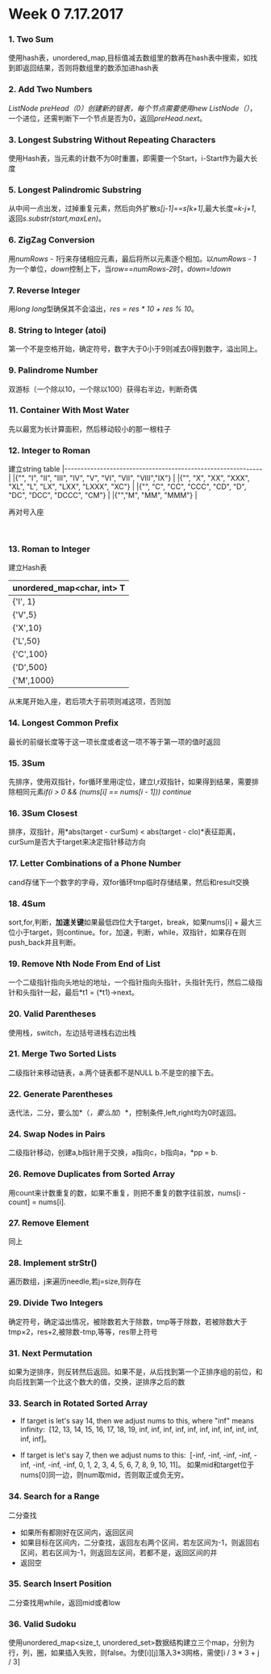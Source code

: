 # Week 0 7.17.2017

### 1. Two Sum
使用hash表，unordered_map,目标值减去数组里的数再在hash表中搜索，如找到即返回结果，否则将数组里的数添加进hash表

### 2. Add Two Numbers
*ListNode preHead（0）*创建新的链表，每个节点需要使用*new ListNode（）*，一个进位，还需判断下一个节点是否为0，返回*preHead.next*。

### 3. Longest Substring Without Repeating Characters
使用Hash表，当元素的计数不为0时重置，即需要一个Start，i-Start作为最大长度

### 5. Longest Palindromic Substring
从中间一点出发，过掉重复元素，然后向外扩散*s[j-1]==s[k+1]*,最大长度=*k-j+1*,返回*s.substr(start,maxLen)*。

### 6. ZigZag Conversion
用*numRows - 1*行来存储相应元素，最后将所以元素逐个相加。以*numRows - 1*为一个单位，*down*控制上下，当*row==numRows-2*时，*down=!down*

### 7. Reverse Integer
用*long long*型确保其不会溢出，*res = res * 10 + res % 10*。

### 8. String to Integer (atoi)
第一个不是空格开始，确定符号，数字大于0小于9则减去0得到数字，溢出同上。

### 9. Palindrome Number
双游标（一个除以10，一个除以100）获得右半边，判断奇偶

### 11. Container With Most Water
先以最宽为长计算面积，然后移动较小的那一根柱子

### 12. Integer to Roman
建立string table
|-------------------------------------------------------------|
|{"", "I", "II", "III", "IV", "V", "VI", "VII", "VIII","IX"} | 
|{"", "X", "XX", "XXX", "XL", "L", "LX", "LXX", "LXXX", "XC"} | 
|{"", "C", "CC", "CCC", "CD", "D", "DC", "DCC", "DCCC", "CM"} | 
|{"","M", "MM", "MMM"}                                        |

再对号入座
                          

                
### 13. Roman to Integer
建立Hash表

| unordered_map<char, int> T  |
| --------------------------- |
| {'I', 1}                    |
| {'V',5}                     |
| {'X',10}                    |
| {'L',50}                    |
| {'C',100}                   |
| {'D',500}                   |
| {'M',1000}                  |

从末尾开始入座，若后项大于前项则减这项，否则加

### 14. Longest Common Prefix
最长的前缀长度等于这一项长度或者这一项不等于第一项的值时返回

### 15. 3Sum
先排序，使用双指针，for循环里用i定位，建立l,r双指针，如果得到结果，需要排除相同元素*if(i > 0 && (nums[i] == nums[i - 1])) continue*
                    
### 16. 3Sum Closest
排序，双指针，用*abs(target - curSum) < abs(target - clo)*表征距离，curSum是否大于target来决定指针移动方向

### 17. Letter Combinations of a Phone Number
cand存储下一个数字的字母，双for循环tmp临时存储结果，然后和result交换

### 18. 4Sum
sort,for,判断，**加速关键**如果最低四位大于target，break，如果nums[i] + 最大三位小于target，则continue。for，加速，判断，while，双指针，如果存在则push_back并且判断。

### 19. Remove Nth Node From End of List
一个二级指针指向头地址的地址，一个指针指向头指针，头指针先行，然后二级指针和头指针一起，最后*t1 = (*t1)->next。

### 20. Valid Parentheses
使用栈，switch，左边括号进栈右边出栈

### 21. Merge Two Sorted Lists
二级指针来移动链表，a.两个链表都不是NULL b.不是空的接下去。

### 22. Generate Parentheses
迭代法，二分，要么加*（*，要么加*）*，控制条件,left,right均为0时返回。

### 24. Swap Nodes in Pairs
二级指针移动，创建a,b指针用于交换，a指向c，b指向a，*pp = b.

### 26. Remove Duplicates from Sorted Array
用count来计数重复的数，如果不重复，则把不重复的数字往前放，nums[i - count] = nums[i].

###  27. Remove Element
同上

### 28. Implement strStr()
遍历数组，j来遍历needle,若j=size,则存在

### 29. Divide Two Integers
确定符号，确定溢出情况，被除数若大于除数，tmp等于除数，若被除数大于tmp×2，res+2,被除数-tmp,等等，res带上符号

### 31. Next Permutation
如果为逆排序，则反转然后返回。如果不是，从后找到第一个正排序组的前位，和向后找到第一个比这个数大的值，交换，逆排序之后的数

### 33. Search in Rotated Sorted Array
- If target is let's say 14, then we adjust nums to this, where "inf" means infinity:
  [12, 13, 14, 15, 16, 17, 18, 19, inf, inf, inf, inf, inf, inf, inf, inf, inf, inf, inf, inf]。

- If target is let's say 7, then we adjust nums to this:
  [-inf, -inf, -inf, -inf, -inf, -inf, -inf, -inf, 0, 1, 2, 3, 4, 5, 6, 7, 8, 9, 10, 11]。
如果mid和target位于nums[0]同一边，则num取mid，否则取正或负无穷。

### 34. Search for a Range
二分查找
- 如果所有都刚好在区间内，返回区间
- 如果目标在区间内，二分查找，返回左右两个区间，若左区间为-1，则返回右区间，若右区间为-1，则返回左区间，若都不是，返回区间的并
- 返回空

### 35. Search Insert Position
二分查找用while，返回mid或者low 

### 36. Valid Sudoku
使用unordered_map<size_t, unordered_set<char>>数据结构建立三个map，分别为行，列，圈，如果插入失败，则false。为使[i][j]落入3*3网格，需使[i / 3 * 3 + j / 3]
